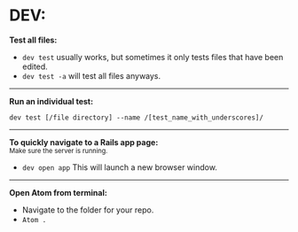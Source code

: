 # DEV:

**Test all files:**
- `dev test` usually works, but sometimes it only tests files that have been edited.
- `dev test -a` will test all files anyways.

<hr>

**Run an individual test:**

`dev test [/file directory] --name /[test_name_with_underscores]/`

<hr>

**To quickly navigate to a Rails app page:**<br>
<sup>Make sure the server is running.</sup>
- `dev open app` This will launch a new browser window.

<hr>

**Open Atom from terminal:**<br>
- Navigate to the folder for your repo.
- `Atom .`
